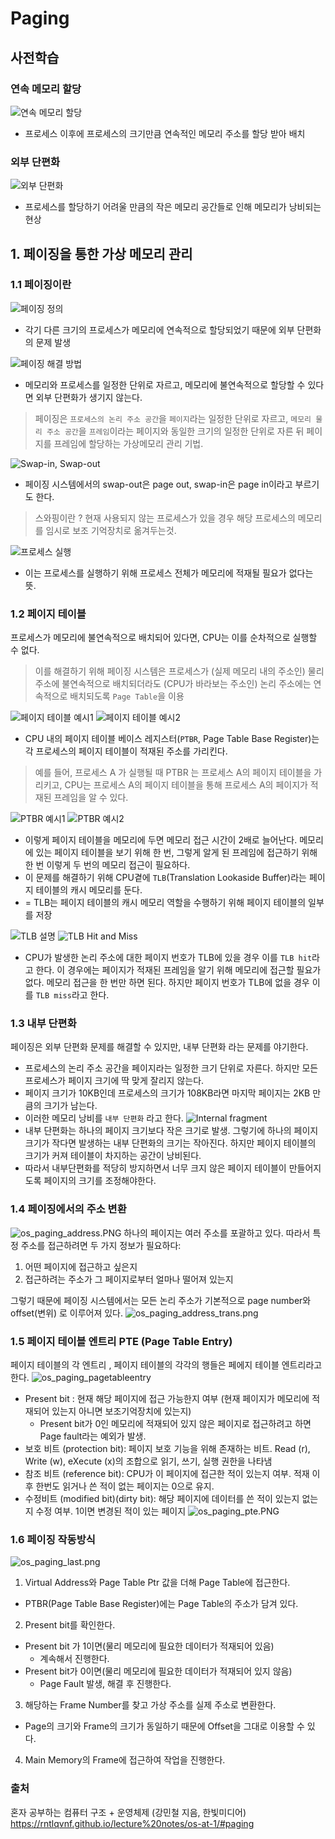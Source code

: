 # Paging

## 사전학습

### 연속 메모리 할당
![연속 메모리 할당](img\os_paging_0.PNG)
- 프로세스 이후에 프로세스의 크기만큼 연속적인 메모리 주소를 할당 받아 배치

### 외부 단편화
![외부 단편화](img\os_paging_externalfragmentation.PNG)
- 프로세스를 할당하기 어려울 만큼의 작은 메모리 공간들로 인해 메모리가 낭비되는 현상

## 1. 페이징을 통한 가상 메모리 관리

### 1.1 페이징이란

![페이징 정의](img\os_paging_definition.PNG)
- 각기 다른 크기의 프로세스가 메모리에 연속적으로 할당되었기 때문에 외부 단편화의 문제 발생

![페이징 해결 방법](img\os_paging_definition2.PNG)
- 메모리와 프로세스를 일정한 단위로 자르고, 메모리에 불연속적으로 할당할 수 있다면 외부 단편화가 생기지 않는다.

> 페이징은 `프로세스의 논리 주소 공간`을 `페이지`라는 일정한 단위로 자르고, `메모리 물리 주소 공간`을 `프레임`이라는 페이지와 동일한 크기의 일정한 단위로 자른 뒤 페이지를 프레임에 할당하는 가상메모리 관리 기법.

![Swap-in, Swap-out](img\os_paging_swapinout.PNG)
- 페이징 시스템에서의 swap-out은 page out, swap-in은 page in이라고 부르기도 한다.

>스와핑이란 ? 
현재 사용되지 않는 프로세스가 있을 경우 해당 프로세스의 메모리를 임시로 보조 기억장치로 옮겨두는것. 

![프로세스 실행](img\os_paging_swapinout2.PNG)
- 이는 프로세스를 실행하기 위해 프로세스 전체가 메모리에 적재될 필요가 없다는 뜻.

### 1.2 페이지 테이블

프로세스가 메모리에 불연속적으로 배치되어 있다면, CPU는 이를 순차적으로 실행할 수 없다.

> 이를 해결하기 위해 페이징 시스템은 프로세스가 (실제 메모리 내의 주소인) 물리주소에 불연속적으로 배치되더라도 (CPU가 바라보는 주소인) 논리 주소에는 연속적으로 배치되도록 `Page Table`을 이용

![페이지 테이블 예시1](img\os_paging_pagetable1.PNG)
![페이지 테이블 예시2](img\os_paging_pagetable2.PNG)

- CPU 내의 페이지 테이블 베이스 레지스터(`PTBR`, Page Table Base Register)는 각 프로세스의 페이지 테이블이 적재된 주소를 가리킨다.
> 예를 들어, 프로세스 A 가 실행될 때 PTBR 는 프로세스 A의 페이지 테이블을 가리키고, CPU는 프로세스 A의 페이지 테이블을 통해 프로세스 A의 페이지가 적재된 프레임을 알 수 있다. 

![PTBR 예시1](img\os_paging_ptbr.PNG)
![PTBR 예시2](img\os_paging_ptbr2.PNG)
- 이렇게 페이지 테이블을 메모리에 두면 메모리 접근 시간이 2배로 늘어난다. 메모리에 있는 페이지 테이블을 보기 위해 한 번, 그렇게 알게 된 프레임에 접근하기 위해 한 번 이렇게 두 번의 메모리 접근이 필요하다.
- 이 문제를 해결하기 위해 CPU곁에 `TLB`(Translation Lookaside Buffer)라는 페이지 테이블의 캐시 메모리를 둔다.
-  = TLB는 페이지 테이블의 캐시 메모리 역할을 수행하기 위해 페이지 테이블의 일부를 저장

![TLB 설명](img\os_paging_tlb.PNG)
![TLB Hit and Miss](img\os_paging_tlbhitmiss.PNG)
- CPU가 발생한 논리 주소에 대한 페이지 번호가 TLB에 있을 경우 이를 `TLB hit`라고 한다. 이 경우에는 페이지가 적재된 프레임을 알기 위해 메모리에 접근할 필요가 없다. 메모리 접근을 한 번만 하면 된다. 하지만 페이지 번호가 TLB에 없을 경우 이를 `TLB miss`라고 한다.

### 1.3 내부 단편화
페이징은 외부 단편화 문제를 해결할 수 있지만, 내부 단편화 라는 문제를 야기한다. 
- 프로세스의 논리 주소 공간을 페이지라는 일정한 크기 단위로 자른다. 하지만 모든 프로세스가 페이지 크기에 딱 맞게 잘리지 않는다.
- 페이지 크기가 10KB인데 프로세스의 크기가 108KB라면 마지막 페이지는 2KB 만큼의 크기가 남는다. 
- 이러한 메모리 낭비를 `내부 단편화` 라고 한다.
![Internal fragment](img\os_paging_internal.PNG)
- 내부 단편화는 하나의 페이지 크기보다 작은 크기로 발생. 그렇기에 하나의 페이지 크기가 작다면 발생하는 내부 단편화의 크기는 작아진다. 하지만 페이지 테이블의 크기가 커져 테이블이 차지하는 공간이 낭비된다. 
- 따라서 내부단편화를 적당히 방지하면서 너무 크지 않은 페이지 테이블이 만들어지도록 페이지의 크기를 조정해야한다. 

### 1.4 페이징에서의 주소 변환
![os_paging_address.PNG](img\os_paging_address.PNG)
하나의 페이지는 여러 주소를 포괄하고 있다. 따라서 특정 주소를 접근하려면 두 가지 정보가 필요하다:
1. 어떤 페이지에 접근하고 싶은지
2. 접근하려는 주소가 그 페이지로부터 얼마나 떨어져 있는지

그렇기 때문에 페이징 시스템에서는 모든 논리 주소가 기본적으로 page number와 offset(변위) 로 이루어져 있다. 
![os_paging_address_trans.png](img\os_paging_address_trans.png)

### 1.5 페이지 테이블 엔트리 PTE (Page Table Entry)
페이지 테이블의 각 엔트리 , 페이지 테이블의 각각의 행들은 페에지 테이블 엔트리라고 한다. 
![os_paging_pagetableentry](img\os_paging_pagetableentry.PNG)
- Present bit : 현재 해당 페이지에 접근 가능한지 여부 (현재 페이지가 메모리에 적재되어 있는지 아니면 보조기억장치에 있는지)
    - Present bit가 0인 메모리에 적재되어 있지 않은 페이지로 접근하려고 하면 Page fault라는 예외가 발생.
- 보호 비트 (protection bit): 페이지 보호 기능을 위해 존재하는 비트. Read (r), Write (w), eXecute (x)의 조합으로 읽기, 쓰기, 실행 권한을 나타냄
- 참조 비트 (reference bit): CPU가 이 페이지에 접근한 적이 있는지 여부. 적재 이후 한번도 읽거나 쓴 적이 없는 페이지는 0으로 유지.
- 수정비트 (modified bit)(dirty bit): 해당 페이지에 데이터를 쓴 적이 있는지 없는지 수정 여부. 1이면 변경된 적이 있는 페이지
![os_paging_pte.PNG](img\os_paging_pte.PNG)

### 1.6 페이징 작동방식

![os_paging_last.png](img\os_paging_last.png)
1. Virtual Address와 Page Table Ptr 값을 더해 Page Table에 접근한다.
- PTBR(Page Table Base Register)에는 Page Table의 주소가 담겨 있다.
2. Present bit를 확인한다.
- Present bit 가 1이면(물리 메모리에 필요한 데이터가 적재되어 있음)
    - 계속해서 진행한다.
- Present bit가 0이면(물리 메모리에 필요한 데이터가 적재되어 있지 않음)
    - Page Fault 발생, 해결 후 진행한다.
3. 해당하는 Frame Number를 찾고 가상 주소를 실제 주소로 변환한다.
- Page의 크기와 Frame의 크기가 동일하기 때문에 Offset을 그대로 이용할 수 있다.
4. Main Memory의 Frame에 접근하여 작업을 진행한다.

### 출처
혼자 공부하는 컴퓨터 구조 + 운영체제 (강민철 지음, 한빛미디어)
https://rntlqvnf.github.io/lecture%20notes/os-at-1/#paging